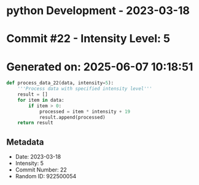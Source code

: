 ﻿# python Development - 2023-03-18
# Commit #22 - Intensity Level: 5
# Generated on: 2025-06-07 10:18:51
```python
def process_data_22(data, intensity=5):
    '''Process data with specified intensity level'''
    result = []
    for item in data:
        if item > 0:
            processed = item * intensity + 19
            result.append(processed)
    return result
```
## Metadata
- Date: 2023-03-18
- Intensity: 5
- Commit Number: 22
- Random ID: 922500054
